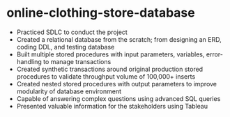 # online-clothing-store-database


- Practiced SDLC to conduct the project
- Created a relational database from the scratch; from designing an ERD, coding DDL, and testing database
- Built multiple stored procedures with input parameters, variables, error-handling to manage transactions
- Created synthetic transactions around original production stored procedures to validate throughput volume of 100,000+ inserts
- Created nested stored procedures with output parameters to improve modularity of database environment
- Capable of answering complex questions using advanced SQL queries 
- Presented valuable information for the stakeholders using Tableau
